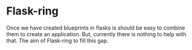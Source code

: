 # Flask-ring

Once we have created blueprints in flasks is should be easy to combine them to create an application. But, currently there is nothing to help with that.
The aim of Flask-ring to fill this gap.